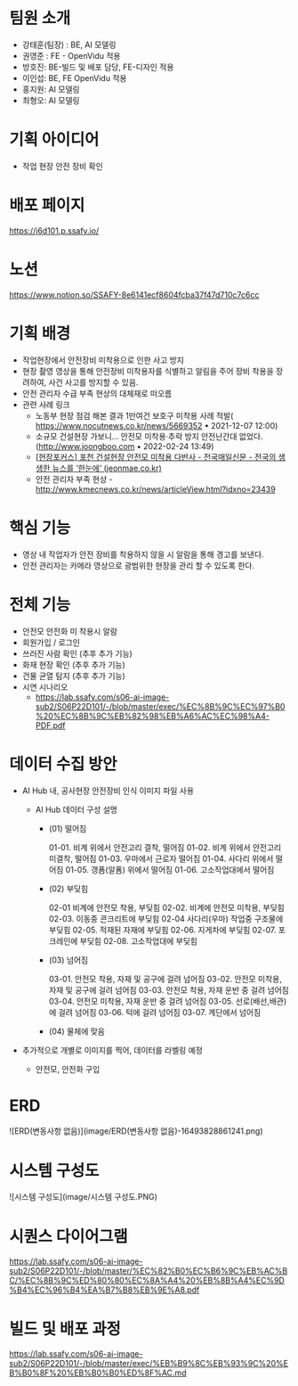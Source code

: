 # 팀원 소개

- 강태훈(팀장) : BE, AI 모델링
- 권영준 : FE - OpenVidu 적용
- 방호진: BE-빌드 및 배포 담당, FE-디자인 적용
- 이인섭: BE, FE OpenVidu 적용
- 홍지원: AI 모델링
- 최형오: AI 모델링



# 기획 아이디어

- 작업 현장 안전 장비 확인

# 배포 페이지

https://j6d101.p.ssafy.io/

# 노션

https://www.notion.so/SSAFY-8e6141ecf8604fcba37f47d710c7c6cc

# 기획 배경

- 작업현장에서 안전장비 미착용으로 인한 사고 방지
- 현장 촬영 영상을 통해 안전장비 미착용자를 식별하고 알림을 주어 장비 착용을 장려하여, 사건 사고를 방지할 수 있음.
- 안전 관리자 수급 부족 현상의 대체재로 떠오름
- 관련 사례 링크
  - 노동부 현장 점검 해본 결과 1만여건 보호구 미착용 사례 적발( https://www.nocutnews.co.kr/news/5669352 • 2021-12-07 12:00)
  - 소규모 건설현장 가보니… 안전모 미착용·추락 방지 안전난간대 없었다.(http://www.joongboo.com • 2022-02-24 13:49)
  - [[현장포커스\] 포천 건설현장 안전모 미착용 다반사 - 전국매일신문 - 전국의 생생한 뉴스를 ‘한눈에’ (jeonmae.co.kr)](http://www.jeonmae.co.kr/news/articleView.html?idxno=857404)
  - 안전 관리자 부족 현상 - http://www.kmecnews.co.kr/news/articleView.html?idxno=23439

# 핵심 기능

- 영상 내 작업자가 안전 장비를 착용하지 않을 시 알람을 통해 경고를 보낸다.
- 안전 관리자는 카메라 영상으로 광범위한 현장을 관리 할 수 있도록 한다.

# 전체 기능

- 안전모 안전화 미 착용시 알람
- 회원가입 / 로그인
- 쓰러진 사람 확인 (추후 추가 기능)
- 화재 현장 확인 (추후 추가 기능)
- 건물 균열 탐지 (추후 추가 기능)
- 시연 시나리오
  - https://lab.ssafy.com/s06-ai-image-sub2/S06P22D101/-/blob/master/exec/%EC%8B%9C%EC%97%B0%20%EC%8B%9C%EB%82%98%EB%A6%AC%EC%98%A4-PDF.pdf


# 데이터 수집 방안

- AI Hub 내, 공사현장 안전장비 인식 이미지 파일 사용

  - AI Hub 데이터 구성 설명

    - (01) 떨어짐

      01-01. 비계 위에서 안전고리 결착, 떨어짐 01-02. 비계 위에서 안전고리 미결착, 떨어짐 01-03. 우마에서 근로자 떨어짐 01-04. 사다리 위에서 떨어짐 01-05. 갱폼(알폼) 위에서 떨어짐 01-06. 고소작업대에서 떨어짐

    - (02) 부딪힘

      02-01 비계에 안전모 착용, 부딪힘 02-02. 비계에 안전모 미착용, 부딪힘 02-03. 이동중 콘크리트에 부딪힘 02-04 사다리(우마) 작업중 구조물에 부딪힘 02-05. 적재된 자재에 부딪힘 02-06. 지게차에 부딪힘 02-07. 포크레인에 부딪힘 02-08. 고소작업대에 부딪힘

    - (03) 넘어짐

      03-01. 안전모 착용, 자재 및 공구에 걸려 넘어짐 03-02. 안전모 미착용, 자재 및 공구에 걸려 넘어짐 03-03. 안전모 착용, 자재 운반 중 걸려 넘어짐 03-04. 안전모 미착용, 자재 운반 중 걸려 넘어짐 03-05. 선로(배선,배관)에 걸려 넘어짐 03-06. 턱에 걸려 넘어짐 03-07. 계단에서 넘어짐

    - (04) 물체에 맞음

- 추가적으로 개별로 이미지를 찍어, 데이터를 라벨링 예정

  - 안전모, 안전화 구입



# ERD

![ERD(변동사항 없음)](image/ERD(변동사항 없음)-16493828861241.png)



# 시스템 구성도

![시스템 구성도](image/시스템 구성도.PNG)



# 시퀀스 다이어그램

https://lab.ssafy.com/s06-ai-image-sub2/S06P22D101/-/blob/master/%EC%82%B0%EC%B6%9C%EB%AC%BC/%EC%8B%9C%ED%80%80%EC%8A%A4%20%EB%8B%A4%EC%9D%B4%EC%96%B4%EA%B7%B8%EB%9E%A8.pdf



# 빌드 및 배포 과정

https://lab.ssafy.com/s06-ai-image-sub2/S06P22D101/-/blob/master/exec/%EB%B9%8C%EB%93%9C%20%EB%B0%8F%20%EB%B0%B0%ED%8F%AC.md



